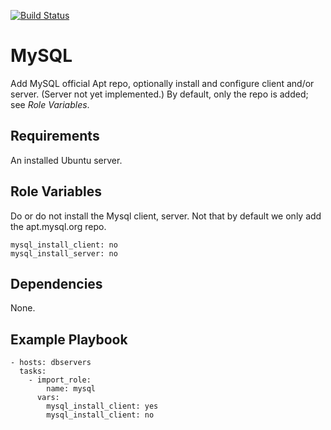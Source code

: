 [![Build Status](https://travis-ci.org/slated/ansible-mysql-roles.svg?branch=master)](https://travis-ci.org/slated/ansible-mysql-roles)

MySQL
==========

Add MySQL official Apt repo, optionally install and configure
client and/or server. (Server not yet implemented.) By default, only
the repo is added; see _Role Variables_.

Requirements
------------

An installed Ubuntu server. 

Role Variables
--------------

Do or do not install the Mysql client, server. Not that by
default we only add the apt.mysql.org repo.

    mysql_install_client: no
    mysql_install_server: no


Dependencies
------------

None.

Example Playbook
----------------

    - hosts: dbservers
      tasks:
        - import_role:
            name: mysql
          vars:
            mysql_install_client: yes
            mysql_install_client: no
